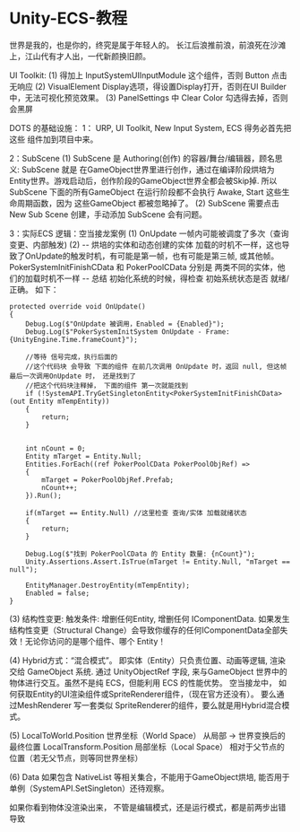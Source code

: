 # Unity-ECS-教程

世界是我的，也是你的，终究是属于年轻人的。 长江后浪推前浪，前浪死在沙滩上，江山代有才人出，一代新颜换旧颜。

UI Toolkit: 
(1) 得加上 InputSystemUIInputModule 这个组件，否则 Button 点击无响应
(2) VisualElement Display选项，得设置Display打开，否则在UI Builder中，无法可视化预览效果。
(3) PanelSettings 中 Clear Color 勾选得去掉，否则会黑屏

DOTS 的基础设施：
1： URP, UI Toolkit, New Input System, ECS 得务必首先把这些 组件加到项目中来。

2：SubScene 
(1) SubScene 是 Authoring(创作) 的容器/舞台/编辑器，顾名思义: SubScene 就是 在GameObject世界里进行创作，通过在编译阶段烘培为 Entity世界。游戏启动后，创作阶段的GameObject世界全都会被Skip掉. 所以 SubScene 下面的所有GameObject 在运行阶段都不会执行 Awake, Start 这些生命周期函数，因为 这些GameObject 都被忽略掉了。
(2) SubScene 需要点击 New Sub Scene 创建，手动添加 SubScene 会有问题。

3：实际ECS 逻辑：空当接龙案例
(1) OnUpdate  一帧内可能被调度了多次（查询变更、内部触发) 
(2) -- 烘培的实体和动态创建的实体 加载的时机不一样，这也导致了OnUpdate的触发时机，有可能是第一帧，也有可能是第三帧, 或其他帧。 PokerSystemInitFinishCData 和  PokerPoolCData 分别是 两类不同的实体，他们的加载时机不一样
    -- 总结 初始化系统的时候，得检查 初始系统状态是否 就绪/正确。 如下：

    protected override void OnUpdate()
    {
        Debug.Log($"OnUpdate 被调用，Enabled = {Enabled}");
        Debug.Log($"PokerSystemInitSystem OnUpdate - Frame: {UnityEngine.Time.frameCount}");

        //等待 信号完成，执行后面的
        //这个代码块 会导致 下面的组件 在前几次调用 OnUpdate 时，返回 null, 但这帧最后一次调用OnUpdate 时， 还是找到了
        //把这个代码块注释掉， 下面的组件 第一次就能找到
        if (!SystemAPI.TryGetSingletonEntity<PokerSystemInitFinishCData>(out Entity mTempEntity))
        {
            return;
        }


        int nCount = 0;
        Entity mTarget = Entity.Null;
        Entities.ForEach((ref PokerPoolCData PokerPoolObjRef) =>
        {
            mTarget = PokerPoolObjRef.Prefab;
            nCount++;
        }).Run();

        if(mTarget == Entity.Null) //这里检查 查询/实体 加载就绪状态
        {
            return;
        }

        Debug.Log($"找到 PokerPoolCData 的 Entity 数量: {nCount}");
        Unity.Assertions.Assert.IsTrue(mTarget != Entity.Null, "mTarget == null");

        EntityManager.DestroyEntity(mTempEntity);
        Enabled = false;
    }

(3) 结构性变更: 触发条件: 增删任何Entity, 增删任何 IComponentData.
如果发生 结构性变更（Structural Change）会导致你缓存的任何IComponentData全部失效！无论你访问的是哪个组件、哪个 Entity！  

(4) Hybrid方式：“混合模式”。
即实体（Entity）只负责位置、动画等逻辑, 渲染交给 GameObject 系统. 通过 UnityObjectRef<GameObject> 字段, 来与GameObject 世界中的物体进行交互。虽然不是纯 ECS，但能利用 ECS 的性能优势。
空当接龙中， 如何获取Entity的UI渲染组件或SpriteRenderer组件，（现在官方还没有）。 要么通过MeshRenderer 写一套类似 SpriteRenderer的组件，要么就是用Hybrid混合模式。

(5)
LocalToWorld.Position	世界坐标（World Space）	从局部 → 世界变换后的最终位置
LocalTransform.Position	局部坐标（Local Space）	相对于父节点的位置（若无父节点，则等同世界坐标）

(6) Data 如果包含 NativeList 等相关集合，不能用于GameObject烘培, 能否用于 单例（SystemAPI.SetSingleton）还待观察。

如果你看到物体没渲染出来， 不管是编辑模式，还是运行模式，都是前两步出错导致